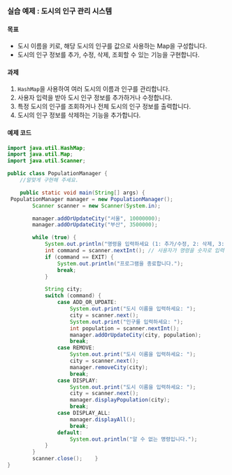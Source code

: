 ### 실습 예제 : 도시의 인구 관리 시스템

#### 목표
- 도시 이름을 키로, 해당 도시의 인구를 값으로 사용하는 Map을 구성합니다.
- 도시의 인구 정보를 추가, 수정, 삭제, 조회할 수 있는 기능을 구현합니다.

#### 과제
1. `HashMap`을 사용하여 여러 도시의 이름과 인구를 관리합니다.
2. 사용자 입력을 받아 도시 인구 정보를 추가하거나 수정합니다.
3. 특정 도시의 인구를 조회하거나 전체 도시의 인구 정보를 출력합니다.
4. 도시의 인구 정보를 삭제하는 기능을 추가합니다.

#### 예제 코드

```java
import java.util.HashMap;
import java.util.Map;
import java.util.Scanner;

public class PopulationManager {
    //알맞게 구현해 주세요.

    public static void main(String[] args) {
 PopulationManager manager = new PopulationManager();
        Scanner scanner = new Scanner(System.in);

        manager.addOrUpdateCity("서울", 10000000);
        manager.addOrUpdateCity("부산", 3500000);

        while (true) {
            System.out.println("명령을 입력하세요 (1: 추가/수정, 2: 삭제, 3: 조회, 4: 전체 조회, 5: 종료): ");
            int command = scanner.nextInt(); // 사용자가 명령을 숫자로 입력
            if (command == EXIT) {
                System.out.println("프로그램을 종료합니다.");
                break;
            }

            String city;
            switch (command) {
                case ADD_OR_UPDATE:
                    System.out.print("도시 이름을 입력하세요: ");
                    city = scanner.next();
                    System.out.print("인구를 입력하세요: ");
                    int population = scanner.nextInt();
                    manager.addOrUpdateCity(city, population);
                    break;
                case REMOVE:
                    System.out.print("도시 이름을 입력하세요: ");
                    city = scanner.next();
                    manager.removeCity(city);
                    break;
                case DISPLAY:
                    System.out.print("도시 이름을 입력하세요: ");
                    city = scanner.next();
                    manager.displayPopulation(city);
                    break;
                case DISPLAY_ALL:
                    manager.displayAll();
                    break;
                default:
                    System.out.println("알 수 없는 명령입니다.");
            }
        }
        scanner.close();    }
}
```

